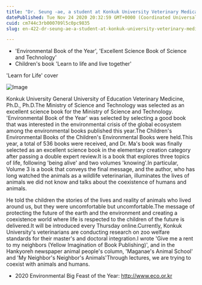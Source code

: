 ```yaml
---
title: "Dr. Seung -ae, a student at Konkuk University Veterinary Medical University"
datePublished: Tue Nov 24 2020 20:32:59 GMT+0000 (Coordinated Universal Time)
cuid: cm744c3rb000709l5c0pc9835
slug: en-422-dr-seung-ae-a-student-at-konkuk-university-veterinary-medical-university

---
```



- 'Environmental Book of the Year', 'Excellent Science Book of Science and Technology'
- Children's book 'Learn to life and live together'

'Learn for Life' cover

![Image](https://cdn.hashnode.com/res/hashnode/image/upload/v1739498232545/fd092f18-a6cd-47f8-bbde-71c19d8832bc.jpeg)

Konkuk University General University of Education Veterinary Medicine, Ph.D., Ph.D.The Ministry of Science and Technology was selected as an excellent science book for the Ministry of Science and Technology. 'Environmental Book of the Year' was selected by selecting a good book that was interested in the environmental crisis of the global ecosystem among the environmental books published this year.The Children's Environmental Books of the Children's Environmental Books were held.This year, a total of 536 books were received, and Dr. Ma's book was finally selected as an excellent science book in the elementary creation category after passing a double expert review.It is a book that explores three topics of life, following 'being alive' and two volumes 'knowing'.In particular, Volume 3 is a book that conveys the final message, and the author, who has long watched the animals as a wildlife veterinarian, illuminates the lives of animals we did not know and talks about the coexistence of humans and animals.

He told the children the stories of the lives and reality of animals who lived around us, but they were uncomfortable but uncomfortable.The message of protecting the future of the earth and the environment and creating a coexistence world where life is respected to the children of the future is delivered.It will be introduced every Thursday online.Currently, Konkuk University's veterinarians are conducting research on zoo welfare standards for their master's and doctoral integration.I wrote 'Give me a rent to my neighbors (Yellow Imagination of Book Publishing)', and in the Hankyoreh newspaper animal people's column, 'Maganae's Animal School' and 'My Neighbor's Neighbor's Animals'Through lectures, we are trying to coexist with animals and humans.

- 2020 Environmental Big Feast of the Year: http://www.eco.or.kr